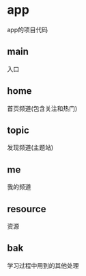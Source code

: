 # app

app的项目代码

## main

 入口

## home

 首页频道(包含关注和热门)

## topic

 发现频道(主题站)

## me

 我的频道

## resource

 资源

## bak

 学习过程中用到的其他处理
